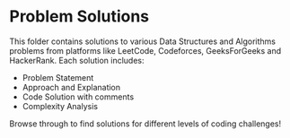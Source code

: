 # Problem Solutions

This folder contains solutions to various Data Structures and Algorithms problems from platforms like LeetCode, Codeforces, GeeksForGeeks and HackerRank. Each solution includes:

- Problem Statement
- Approach and Explanation
- Code Solution with comments
- Complexity Analysis

Browse through to find solutions for different levels of coding challenges!

